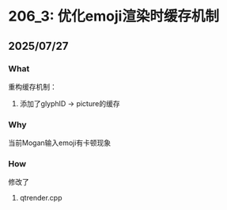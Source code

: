 # 206_3: 优化emoji渲染时缓存机制

## 2025/07/27

### What

重构缓存机制：

1. 添加了glyphID -> picture的缓存

### Why

当前Mogan输入emoji有卡顿现象

### How

修改了

1. qtrender.cpp
